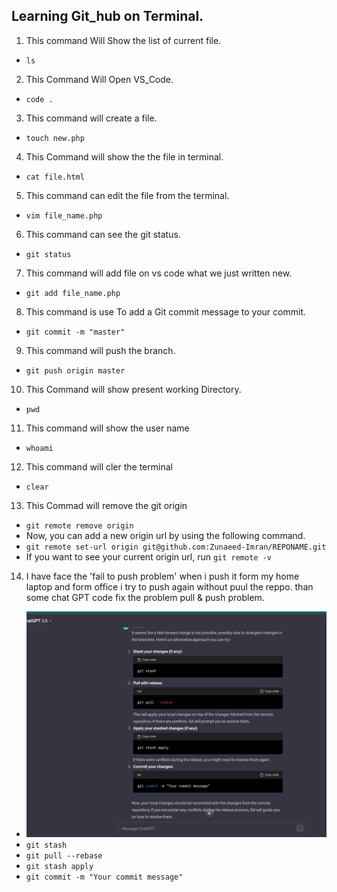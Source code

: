 ## Learning Git_hub on Terminal.

1. This command Will Show the list of current file.
- `ls`
2. This Command Will Open VS_Code.
- `code .`
3. This command will create a file.
- `touch new.php`
4. This Command will show the the file in terminal.
- `cat file.html`
5. This command can edit the file from the terminal.
- `vim file_name.php`
6. This command can see the git status.
- `git status`
7. This command will add file on vs code what we just written new.
- `git add file_name.php`
8. This command is use To add a Git commit message to your commit.
- `git commit -m "master"`
9. This command will push the branch.
- `git push origin master`
10. This Command will show present working Directory.
- `pwd`
11. This command will show the user name
- `whoami`
12. This command will cler the terminal
- `clear`
13. This Commad will remove the git origin
- `git remote remove origin`
- Now, you can add a new origin url by using the following command.
- `git remote set-url origin git@github.com:Zunaeed-Imran/REPONAME.git`
- If you want to see your current origin url, run `git remote -v`

14. I have face the 'fail to push problem' when i push it form my home laptop and form office i try to push again without puul the reppo. than some chat GPT code fix the problem pull & push problem.
- ![Pull & Push Problem](pull_and%20_push_problem_fix.png)
- `git stash`
- `git pull --rebase`
- `git stash apply`
- `git commit -m "Your commit message"`
